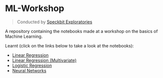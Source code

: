 # ML-Workshop
> Conducted by [Speckbit Exploratories](https://www.speckbit.com/)

A repository containing the notebooks made at a workshop on the basics of Machine Learning.

Learnt (click on the links below to take a look at the notebooks):

- [Linear Regression](https://github.com/pavanpej/ML-Workshop/blob/master/ML%20Workshop%20Day%201%20-%20Linear%20Regression.ipynb)
- [Linear Regression (Multivariate)](https://github.com/pavanpej/ML-Workshop/blob/master/ML%20Workshop%20Day%201%20-%20Linear%20Regression%20-%20multivariate.ipynb)
- [Logistic Regression](https://github.com/pavanpej/ML-Workshop/blob/master/ML%20Workshop%20Day2%20-%20Logistic%20Regression.ipynb)
- [Neural Networks](https://github.com/pavanpej/ML-Workshop/blob/master/ML%20Workshop%20Day2%20-%20Neural%20Networks.ipynb)
